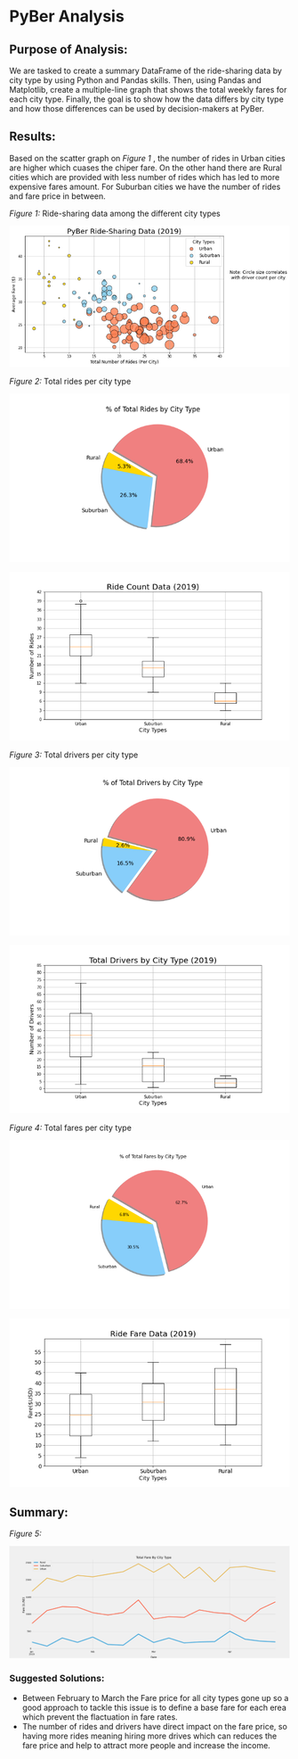 # PyBer Analysis

## Purpose of Analysis:

We are tasked to create a summary DataFrame of the ride-sharing data by city type by using Python and Pandas skills. Then, using Pandas and Matplotlib, create a multiple-line graph that shows the total weekly fares for each city type. Finally, the goal is to show how the data differs by city type and how those differences can be used by decision-makers at PyBer.


## Results:

Based on the scatter graph on _Figure 1_ , the number of rides in Urban cities are higher which cuases the chiper fare. On the other hand there are Rural cities which are provided with less number of rides which has led to more expensive fares amount. For Suburban cities we have the number of rides and fare price in between. 

*Figure 1:* Ride-sharing data among the different city types

![](analysis/Fig1.png)



*Figure 2:* Total rides per city type

![](analysis/Fig6.png)


![](analysis/Fig2.png)



*Figure 3:* Total drivers per city type

![](analysis/Fig7.png)


![](analysis/Fig4.png)



*Figure 4:* Total fares per city type

![](analysis/Fig5.png)


![](analysis/Fig3.png)



## Summary:

*Figure 5:*

![](analysis/PyBer_fare_summary.png)

### Suggested Solutions:
- Between February to March the Fare price for all city types gone up so a good approach to tackle this issue is to define a base fare for each erea which prevent the flactuation in fare rates.
- The number of rides and drivers have direct impact on the fare price, so having more rides meaning hiring more drives which can reduces the fare price and help to attract more people and increase the income. 
